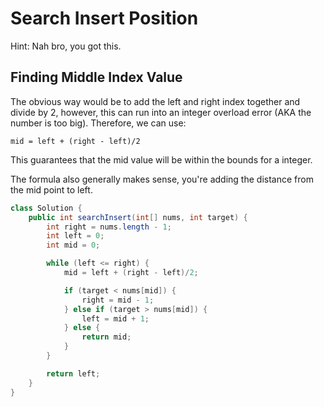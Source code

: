 # Search Insert Position

Hint: Nah bro, you got this.

## Finding Middle Index Value
The obvious way would be to add the left and right index together and divide by 2, however, this can run into an integer overload error (AKA the number is too big). Therefore, we can use:

    mid = left + (right - left)/2 

This guarantees that the mid value will be within the bounds for a integer. 

The formula also generally makes sense, you're adding the distance from the mid point to left.


``` java
class Solution {
    public int searchInsert(int[] nums, int target) {
        int right = nums.length - 1;
        int left = 0;
        int mid = 0;

        while (left <= right) {
            mid = left + (right - left)/2;

            if (target < nums[mid]) {
                right = mid - 1;
            } else if (target > nums[mid]) {
                left = mid + 1;
            } else {
                return mid;
            }
        }

        return left;
    }
}
